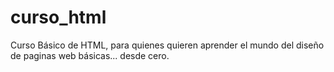 # curso_html
Curso Básico de HTML, para quienes quieren aprender el mundo del diseño de paginas web básicas... desde cero.
